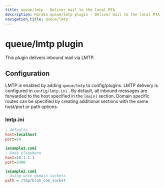 ```yaml
---
title: queue/lmtp - Deliver mail to the local MTA
description: Haraka queue/lmtp plugin - Deliver mail to the local MTA
navigation.title: queue/lmtp
---
```


# queue/lmtp plugin

This plugin delivers inbound mail via LMTP.

## Configuration

LMTP is enabled by adding `queue/lmtp` to config/plugins. LMTP delivery is configured in `config/lmtp.ini` . By default, all inbound messages are forwarded to the host specified in the `[main]` section. Domain specific routes can be specified by creating additional sections with the same host/port or path options.

### lmtp.ini

```ini
; defaults
host=localhost
port=24

[example1.com]
; Goes elsewhere
host=10.1.1.1
port=2400

[example2.com]
; Using unix domain sockets
path = /tmp/blah_com_socket
```


